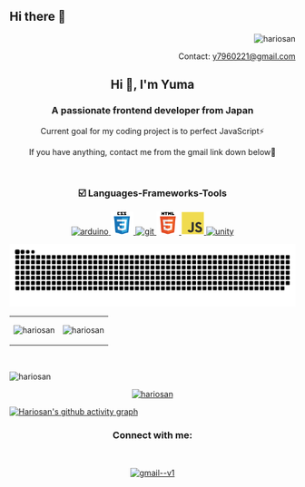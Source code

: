 ## Hi there 👋

<!--
**Hariosan/Hariosan** is a ✨ _special_ ✨ repository because its `README.md` (this file) appears on your GitHub profile.

Here are some ideas to get you started:

- 🔭 I’m currently working on ...
- 🌱 I’m currently learning ...
- 👯 I’m looking to collaborate on ...
- 🤔 I’m looking for help with ...
- 💬 Ask me about ...
- 📫 How to reach me: ...
- 😄 Pronouns: ...
- ⚡ Fun fact: ...
-->
<p align="right"> <img src="https://komarev.com/ghpvc/?username=hariosan&label=Profile%20views&color=0e75b6&style=flat" alt="hariosan" /> </p>

<p align="right"> Contact: <a href="mailto:y7960221@gmail.com">y7960221@gmail.com</a> </p>

 <h2 align="center">Hi 👋, I'm Yuma</h2>

<h3 align="center">A passionate frontend developer from Japan</h3>

<P align="center">Current goal for my coding project is to perfect JavaScript⚡</P>

<P align="center">If you have anything, contact me from the gmail link down below📧</P>

</br>


<h3 align="center">☑️ Languages-Frameworks-Tools</h3>
<p align="center"> <a href="https://www.arduino.cc/" target="_blank" rel="noreferrer"> <img src="https://cdn.worldvectorlogo.com/logos/arduino-1.svg" alt="arduino" width="40" height="40"/> </a> <a href="https://www.w3schools.com/css/" target="_blank" rel="noreferrer"> <img src="https://raw.githubusercontent.com/devicons/devicon/master/icons/css3/css3-original-wordmark.svg" alt="css3" width="40" height="40"/> </a> <a href="https://git-scm.com/" target="_blank" rel="noreferrer"> <img src="https://www.vectorlogo.zone/logos/git-scm/git-scm-icon.svg" alt="git" width="40" height="40"/> </a> <a href="https://www.w3.org/html/" target="_blank" rel="noreferrer"> <img src="https://raw.githubusercontent.com/devicons/devicon/master/icons/html5/html5-original-wordmark.svg" alt="html5" width="40" height="40"/> </a> <a href="https://developer.mozilla.org/en-US/docs/Web/JavaScript" target="_blank" rel="noreferrer"> <img src="https://raw.githubusercontent.com/devicons/devicon/master/icons/javascript/javascript-original.svg" alt="javascript" width="40" height="40"/> </a> <a href="https://unity.com/" target="_blank" rel="noreferrer"> <img src="https://www.vectorlogo.zone/logos/unity3d/unity3d-icon.svg" alt="unity" width="40" height="40"/> </a> </p>


<p align="center"><picture>
  <source
    media="(prefers-color-scheme: dark)"
    srcset="https://raw.githubusercontent.com/platane/snk/output/github-contribution-grid-snake-dark.svg"
  />
  <source
    media="(prefers-color-scheme: light)"
    srcset="https://raw.githubusercontent.com/platane/snk/output/github-contribution-grid-snake.svg"
  />
  <img
    alt="github contribution grid snake animation"
    src="https://raw.githubusercontent.com/platane/snk/output/github-contribution-grid-snake.svg"
  />
</picture></p>

<table>
    <tr>
         <td>
          <p align="center"><img src="https://github-readme-streak-stats.herokuapp.com/?user=hariosan&" alt="hariosan" /></p>
         </td>
         <td>
          <p align="center"><img src="https://github-readme-stats.vercel.app/api?username=hariosan&show_icons=true&locale=en" alt="hariosan" /></p>
         </td>
    </tr>
</table>


</br>
<p><img align="center" src="https://github-readme-stats.vercel.app/api/top-langs?username=hariosan&show_icons=true&locale=en&layout=compact" alt="hariosan" /></p>

<p align="center"> <a href="https://github.com/ryo-ma/github-profile-trophy"><img src="https://github-profile-trophy.vercel.app/?username=hariosan" alt="hariosan"/></a> </p>

[![Hariosan's github activity graph](https://github-readme-activity-graph.vercel.app/graph?username=Hariosan&bg_color=fffff0&color=708090&line=24292e&point=24292e&area=true&hide_border=true)](https://github.com/ashutosh00710/github-readme-activity-graph)

<h3 align="center">Connect with me:</h3>
</br>
<p align="center"><a href="mailto:y7960221@gmail.com"> <img width="96" height="96" src="https://img.icons8.com/color/96/gmail--v1.png" alt="gmail--v1"/></a> </p>



